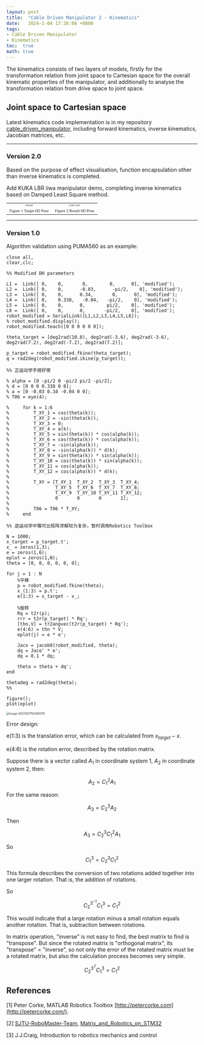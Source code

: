 ```yaml
---
layout: post
title:  "Cable Driven Manipulator 2 - Kinematics"
date:   2024-1-04 17:36:06 +0800
tags:
- Cable Driven Manipulator
- Kinematics
toc:  true
math: true
---
```


The kinematics consists of two layers of models, firstly for the transformation relation from joint space to Cartesian space for the overall kinematic properties of the manipulator, and additionally to analyse the transformation relation from drive space to joint space.

## **Joint space to Cartesian space**

Latest kinematics code implementation is in my repository [cable_driven_manipulator](https://github.com/Go2SchooI/cable_driven_manipulator), including forward kinematics, inverse kinematics, Jacobian matrices, etc.

-------------------------------------------

### Version 2.0

Based on the purpose of effect visualisation, function encapsulation other than inverse kinematics is completed.

Add KUKA LBR iiwa manipulator demo, completing inverse kinematics based on Damped Least Square method.

<table style="border:none;text-align:center;width:auto;margin: 0 auto;">
        <tr>
            <td style="border: none;"><img src = "https://cdn.jsdelivr.net/gh/Go2SchooI/blogImg@main/img/target.png" alt="target" style="zoom:33%;"></td>
            <td style="border: none;"><img src = "https://cdn.jsdelivr.net/gh/Go2SchooI/blogImg@main/img/dls_result.png" alt="dls_result" style="zoom:33%;"></td>
    	</tr>
        <tr>
            <td><div style="font-family:黑体;font-size:8pt;">Figure 1 Target 6D Pose</div></td><td><div style="font-family:黑体;font-size:8pt;">Figure 2 Result 6D Pose</div></td>
    </tr>
</table>

----------------------------------------------------------------------------------------------------------------------------------------

### Version 1.0

Algorithm validation using PUMA560 as an example:

```
close all,
clear,clc;

%% Modified DH parameters

L1 =  Link([ 0,    0,       0,        0,      0], 'modified');
L2 =  Link([ 0,    0,      -0.03,      -pi/2,    0], 'modified');
L3 =  Link([ 0,    0,      0.34,       0,      0], 'modified');
L4 =  Link([ 0,    0.338,   -0.04,   -pi/2,    0], 'modified');
L5 =  Link([ 0,    0,      0,        pi/2,    0], 'modified');
L6 =  Link([ 0,    0,      0,       -pi/2,    0], 'modified');
robot_modified = SerialLink([L1,L2,L3,L4,L5,L6]); 
% robot_modified.display();  
robot_modified.teach([0 0 0 0 0 0]);

theta_target = [deg2rad(10.8), deg2rad(-3.6), deg2rad(-3.6), deg2rad(7.2), deg2rad(-7.2), deg2rad(7.2)];

p_target = robot_modified.fkine(theta_target);
q = rad2deg(robot_modified.ikine(p_target));

%% 正运动学手搓好使

% alpha = [0 -pi/2 0 -pi/2 pi/2 -pi/2];
% d = [0 0 0 0.338 0 0];
% a = [0 -0.03 0.34 -0.04 0 0];
% T06 = eye(4);

%     for k = 1:6
%         T_XY_1 = cos(theta(k));
%         T_XY_2 = -sin(theta(k));
%         T_XY_3 = 0;
%         T_XY_4 = a(k);
%         T_XY_5 = sin(theta(k)) * cos(alpha(k));
%         T_XY_6 = cos(theta(k)) * cos(alpha(k));
%         T_XY_7 = -sin(alpha(k));
%         T_XY_8 = -sin(alpha(k)) * d(k);
%         T_XY_9 = sin(theta(k)) * sin(alpha(k));
%         T_XY_10 = cos(theta(k)) * sin(alpha(k));
%         T_XY_11 = cos(alpha(k));
%         T_XY_12 = cos(alpha(k)) * d(k);
% 
%         T_XY = [T_XY_1  T_XY_2  T_XY_3  T_XY_4;
%                 T_XY_5  T_XY_6  T_XY_7  T_XY_8;
%                 T_XY_9  T_XY_10 T_XY_11 T_XY_12;
%                 0       0       0       1];
% 
%         T06 = T06 * T_XY;
%     end

%% 逆运动学中雅可比矩阵求解较为复杂，暂时调用Robotics Toolbox

N = 1000;
x_target = p_target.t';
x_ = zeros(1,3);
e = zeros(1,6);
eplot = zeros(1,N);
theta = [0, 0, 0, 0, 0, 0];

for j = 1 : N
    %平移    
    p = robot_modified.fkine(theta);
    x_(1:3) = p.t';
    e(1:3) = x_target - x_;
    
    %旋转
    Rq = t2r(p);
    rrr = t2r(p_target) * Rq';
    [thn,V] = tr2angvec(t2r(p_target) * Rq');
    e(4:6) = thn * V;
    eplot(j) = e * e';
   
    Jaco = jacob0(robot_modified, theta);
    dq = Jaco' * e';
    dq = 0.1 * dq;

    theta = theta + dq';
end 

thetadeg = rad2deg(theta);
%% 

figure();
plot(eplot)
```

<img src="https://cdn.jsdelivr.net/gh/Go2SchooI/blogImg@main/img/image-20231207152440376.png" alt="image-20231207152440376" style="zoom:50%;" />

Error design:

e(1:3) is the translation error, which can be calculated from $x_{target} - x$.

e(4:6) is the rotation error, described by the rotation matrix. 

Suppose there is a vector called $A_1$ in coordinate system 1, $A_2$ in coordinate system 2, then:

$$
A_2=C_1^2A_1
$$

For the same reason:

$$
A_3=C_2^3 A_2
$$

Then

$$
A_3=C_2^3 C_1^2 A_1
$$

So

$$
C_1^3=C_2^3 C_1^2
$$

This formula describes the conversion of two rotations added together into one larger rotation. That is, the addition of rotations.

So

$$
C_2^{3^{-1}} C_1^3=C_1^2
$$

This would indicate that a large rotation minus a small rotation equals another rotation. That is, subtraction between rotations.

In matrix operation, "inverse" is not easy to find, the best matrix to find is "transpose". But since the rotated matrix is "orthogonal matrix", its "transpose" = "inverse", so not only the error of the rotated matrix must be a rotated matrix, but also the calculation process becomes very simple.

$$
C_2^{3^{T}} C_1^3=C_1^2
$$




## **References**

[1] Peter Corke, MATLAB Robotics Toolbox [http://petercorke.com](http://petercorke.com/).

[2] [SJTU-RoboMaster-Team](https://github.com/SJTU-RoboMaster-Team), [Matrix_and_Robotics_on_STM32](https://github.com/SJTU-RoboMaster-Team/Matrix_and_Robotics_on_STM32)

[3] J.J.Craig, Introduction to robotics mechanics and control